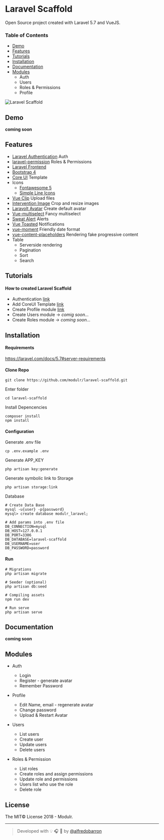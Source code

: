 # Laravel Scaffold
Open Source project created with Laravel 5.7 and VueJS.

### Table of Contents

- [Demo](#demo)
- [Features](#features)
- [Tutorials](#tutorials)
- [Installation](#installation)
- [Documentation](#documentation)
- [Modules](#modules)
  - Auth
  - Users
  - Roles & Permissions 
  - Profile


![Laravel Scaffold](https://github.com/modulr/laravel-scaffold/blob/master/public/img/laravel-scaffold.jpg)


## Demo
**coming soon**


## Features

- [Laravel Authentication](https://laravel.com/docs/5.7/authentication) Auth
- [laravel-permission](https://github.com/spatie/laravel-permission) Roles & Permissions 
- [Laravel Frontend](https://laravel.com/docs/5.7/frontend)
- [Bootstrap 4](https://getbootstrap.com/)
- [Core UI](https://coreui.io/) Template
- Icons
    - [Fontawesome 5](https://fontawesome.com/)
    - [Simple Line Icons](https://github.com/thesabbir/simple-line-icons)
- [Vue Clip](https://vueclip.adonisjs.com/) Upload files
- [Intervention Image](http://image.intervention.io/)  Crop and resize images 
- [Laravolt Avatar](https://github.com/laravolt/avatar) Create default avatar 
- [Vue-multiselect](https://vue-multiselect.js.org/) Fancy multiselect 
- [Sweat Alert](https://sweetalert.js.org/) Alerts 
- [Vue Toasted](https://shakee93.github.io/vue-toasted/) Notifications
- [vue-moment](https://github.com/brockpetrie/vue-moment#readme) Friendly date format 
- [vue-content-placeholders](https://github.com/michalsnik/vue-content-placeholders) Rendering fake progressive content
- Table
    - Serverside rendering
    - Pagination
    - Sort
    - Search
    
    
## Tutorials

#### How to created Laravel Scaffold


- Authentication [link](https://link.medium.com/YsYZ4TJ1wR)
- Add CoreUI Template [link](https://link.medium.com/mlq1D5N1wR)
- Create Profile module [link](https://link.medium.com/e8EbuVR1wR)
- Create Users module -> _comig soon..._
- Create Roles module -> _coming soon..._



## Installation 


#### Requirements

https://laravel.com/docs/5.7#server-requirements


#### Clone Repo

```
git clone https://github.com/modulr/laravel-scaffold.git
```

Enter folder
```
cd laravel-scaffold
```

Install Depencencies
```
composer install
npm install
```

#### Configuration

Generate .env file
```
cp .env.example .env
```

Generate APP_KEY
```
php artisan key:generate
```

Generate symbolic link to Storage
```
php artisan storage:link
```

Database

```
# Create Data Base
mysql -u{user} -p{password}
mysql> create database modulr_laravel;
```

```
# Add params into .env file
DB_CONNECTION=mysql
DB_HOST=127.0.0.1
DB_PORT=3306
DB_DATABASE=laravel-scaffold
DB_USERNAME=user
DB_PASSWORD=password
```

#### Run

```
# Migrations
php artisan migrate

# Seeder (optional)
php artisan db:seed

# Compiling assets
npm run dev

# Run serve
php artisan serve
```

## Documentation 
**coming soon**


## Modules

- Auth
  - Login
  - Register - generate avatar
  - Remember Password

- Profile 
  - Edit Name, email - regenerate avatar
  - Change password
  - Upload & Restart Avatar

- Users
    - List users
    - Create user
    - Update users
    - Delete users
 
- Roles & Permission
    - List roles
    - Create roles and assign permissions
    - Update role and permissions
    - Users list who use the role
    - Delete role
   

## License

The MIT© License 2018 - Modulr.

---

> Developed with :bulb: :headphones: :beer: by [@alfredobarron](https://github.com/alfredobarron)
